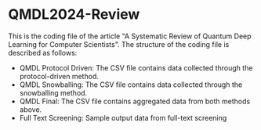 # QMDL2024-Review
This is the coding file of the article "A Systematic Review of Quantum Deep Learning for Computer Scientists".
The structure of the coding file is described as follows:
* QMDL Protocol Driven: The CSV file contains data collected through the protocol-driven method.
* QMDL Snowballing: The CSV file contains data collected through the snowballing method.
* QMDL Final: The CSV file contains aggregated data from both methods above.
* Full Text Screening: Sample output data from full-text screening
